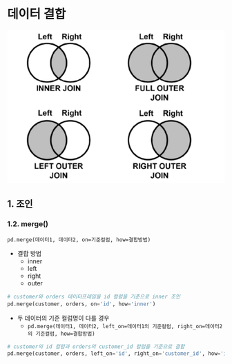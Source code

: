 # 데이터 결합
![alt text](image.png)
## 1. 조인
### 1.2. merge()
`pd.merge(데이터1, 데이터2, on=기준컬럼, how=결합방법)`
- 결합 방법
  - inner
  - left
  - right
  - outer
```python
# customer와 orders 데이터프레임을 id 컬럼을 기준으로 inner 조인
pd.merge(customer, orders, on='id', how='inner')
```
- 두 데이터의 기준 컬럼명이 다를 경우
  - `pd.merge(데이터1, 데이터2, left_on=데이터1의 기준컬럼, right_on=데이터2의 기준컬럼, how=결합방법)`


```python
# customer의 id 컬럼과 orders의 customer_id 컬럼을 기준으로 결합
pd.merge(customer, orders, left_on='id', right_on='customer_id', how='inner')
```